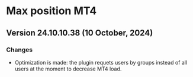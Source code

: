 # Max position MT4


## Version 24.10.10.38 (10 October, 2024)
### Changes
* Optimization is made: the plugin requets users by groups instead of all users at the moment to decrease MT4 load.
